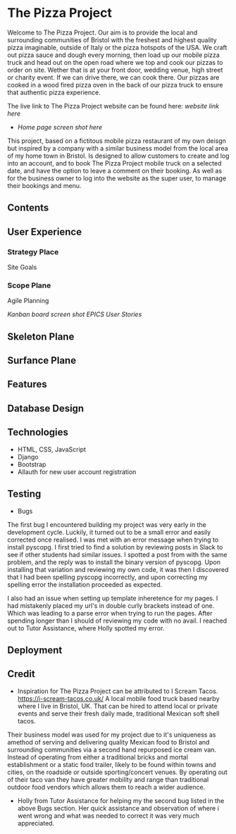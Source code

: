 # The Pizza Project

Welcome to The Pizza Project. Our aim is to provide the local and surrounding communities of Bristol with the freshest and highest quality pizza imaginable, outside of Italy or the pizza hotspots of the USA. We craft out pizza sauce and dough every morning, then load up our mobile pizza truck and head out on the open road where we top and cook our pizzas to order on site. Wether that is at your front door, wedding venue, high street or charity event. If we can drive there, we can cook there. Our pizzas are cooked in a wood fired pizza oven in the back of our pizza truck to ensure that authentic pizza experience.
 
The live link to The Pizza Project website can be found here: *website link here*

- *Home page screen shot here*

This project, based on a fictitous mobile pizza restaurant of my own deisgn but inspired by a company with a similar business model from the local area of my home town in Bristol. Is designed to allow customers to create and log into an account, and to book The Pizza Project mobile truck on a selected date, and have the option to leave a comment on their booking. As well as for the business owner to log into the website as the super user, to manage their bookings and menu.

## Contents

## User Experience

### Strategy Place

Site Goals

### Scope Plane

 Agile Planning

 *Kanban board screen shot*
*EPICS*
*User Stories*

## Skeleton Plane

## Surfance Plane

## Features

## Database Design

## Technologies

- HTML, CSS, JavaScript
- Django
- Bootstrap
- Allauth for new user account registration 


## Testing

- Bugs

The first bug I encountered building my project was very early in the development cycle. Luckily, it turned out to be a small error and easily corrected once realised. I was met with an error message when trying to install pyscopg. I first tried to find a solution by reviewing posts in Slack to see if other students had similar issues. I spotted a post from with the same problem, and the reply was to install the binary version of pyscopg. Upon installing that variation and reviewing my own code, it was then I discovered that I had been spelling pyscopg incorrectly, and upon correcting my spelling error the installation proceeded as expected.

I also had an issue when setting up template inheretence for my pages. I had mistakenly placed my url's in double curly brackets instead of one. Which was leading to a parse error when trying to run the pages. After spending longer than I should of reviewing my code with no avail. I reached out to Tutor Assistance, where Holly spotted my error.

## Deployment

## Credit

- Inspiration for The Pizza Project can be attributed to I Scream Tacos. <https://i-scream-tacos.co.uk/> A local mobile food truck based nearby where I live in Bristol, UK. That can be hired to attend local or private events and serve their fresh daily made, traditional Mexican soft shell tacos.

Their business model was used for my project due to it's uniqueness as amethod of serving and delivering quality Mexican food to Bristol and surrounding communities via a second hand repurposed ice cream van. Instead of operating from either a traditional bricks and mortal establishment or a static food trailer, likely to be found within towns and cities, on the roadside or outside sporting/concert venues. By operating out of their taco van they have greater mobility and range than traditional outdoor food vendors which allows them to reach a wider audience.

- Holly from Tutor Assistance for helping my the second bug listed in the above Bugs section. Her quick assistance and observation of where i went wrong and what was needed to correct it was very much appreciated.